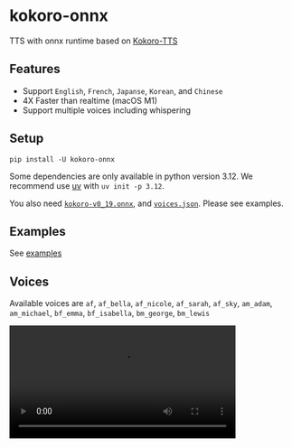 # kokoro-onnx

TTS with onnx runtime based on [Kokoro-TTS](https://huggingface.co/spaces/hexgrad/Kokoro-TTS)

## Features

- Support `English`, `French`, `Japanse`, `Korean`, and `Chinese`
- 4X Faster than realtime (macOS M1)
- Support multiple voices including whispering

## Setup

```console
pip install -U kokoro-onnx
```

Some dependencies are only available in python version 3.12. We recommend use [uv](https://docs.astral.sh/uv/getting-started/installation) with `uv init -p 3.12`.

You also need [`kokoro-v0_19.onnx`](https://github.com/thewh1teagle/kokoro-onnx/releases/download/model-files/kokoro-v0_19.onnx), and [`voices.json`](https://github.com/thewh1teagle/kokoro-onnx/releases/download/model-files/voices.json). Please see examples.

## Examples

See [examples](examples)

## Voices

Available voices are `af`, `af_bella`, `af_nicole`, `af_sarah`, `af_sky`, `am_adam`, `am_michael`, `bf_emma`, `bf_isabella`, `bm_george`, `bm_lewis`

<video src="https://github.com/user-attachments/assets/a89b4c75-303d-47ac-96c8-7edb64b9150a" width=400></video>

